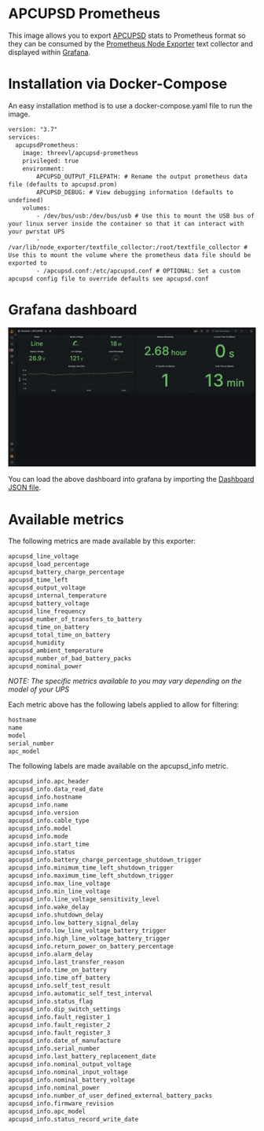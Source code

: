 # APCUPSD Prometheus

This image allows you to export [APCUPSD](http://www.apcupsd.org/) stats to Prometheus format so they can be consumed by the [Prometheus Node Exporter](https://hub.docker.com/r/prom/node-exporter) text collector and displayed within [Grafana](https://grafana.com/).

# Installation via Docker-Compose
An easy installation method is to use a docker-compose.yaml file to run the image.

```
version: "3.7"
services:
  apcupsdPrometheus:
    image: threevl/apcupsd-prometheus
    privileged: true
    environment:
        APCUPSD_OUTPUT_FILEPATH: # Rename the output prometheus data file (defaults to apcupsd.prom)
        APCUPSD_DEBUG: # View debugging information (defaults to undefined) 
    volumes:
        - /dev/bus/usb:/dev/bus/usb # Use this to mount the USB bus of your linux server inside the container so that it can interact with your pwrstat UPS
        - /var/lib/node_exporter/textfile_collector:/root/textfile_collector # Use this to mount the volume where the prometheus data file should be exported to
        - /apcupsd.conf:/etc/apcupsd.conf # OPTIONAL: Set a custom apcupsd config file to override defaults see apcupsd.conf
```
# Grafana dashboard

![Grafana UPS display](dashboard.png)

You can load the above dashboard into grafana by importing the [Dashboard JSON file](./grafana.apcupsd.json).

# Available metrics
The following metrics are made available by this exporter:

```
apcupsd_line_voltage
apcupsd_load_percentage
apcupsd_battery_charge_percentage
apcupsd_time_left
apcupsd_output_voltage
apcupsd_internal_temperature
apcupsd_battery_voltage
apcupsd_line_frequency
apcupsd_number_of_transfers_to_battery
apcupsd_time_on_battery
apcupsd_total_time_on_battery
apcupsd_humidity
apcupsd_ambient_temperature
apcupsd_number_of_bad_battery_packs
apcupsd_nominal_power
```

*NOTE: The specific metrics available to you may vary depending on the model of your UPS*

Each metric above has the following labels applied to allow for filtering:

```
hostname
name
model
serial_number
apc_model
```


The following labels are made available on the apcupsd_info metric.
```
apcupsd_info.apc_header
apcupsd_info.data_read_date
apcupsd_info.hostname
apcupsd_info.name
apcupsd_info.version
apcupsd_info.cable_type
apcupsd_info.model
apcupsd_info.mode
apcupsd_info.start_time
apcupsd_info.status
apcupsd_info.battery_charge_percentage_shutdown_trigger
apcupsd_info.minimum_time_left_shutdown_trigger
apcupsd_info.maximum_time_left_shutdown_trigger
apcupsd_info.max_line_voltage
apcupsd_info.min_line_voltage
apcupsd_info.line_voltage_sensitivity_level
apcupsd_info.wake_delay
apcupsd_info.shutdown_delay
apcupsd_info.low_battery_signal_delay
apcupsd_info.low_line_voltage_battery_trigger
apcupsd_info.high_line_voltage_battery_trigger
apcupsd_info.return_power_on_battery_percentage
apcupsd_info.alarm_delay
apcupsd_info.last_transfer_reason
apcupsd_info.time_on_battery
apcupsd_info.time_off_battery
apcupsd_info.self_test_result
apcupsd_info.automatic_self_test_interval
apcupsd_info.status_flag
apcupsd_info.dip_switch_settings
apcupsd_info.fault_register_1
apcupsd_info.fault_register_2
apcupsd_info.fault_register_3
apcupsd_info.date_of_manufacture
apcupsd_info.serial_number
apcupsd_info.last_battery_replacement_date
apcupsd_info.nominal_output_voltage
apcupsd_info.nominal_input_voltage
apcupsd_info.nominal_battery_voltage
apcupsd_info.nominal_power
apcupsd_info.number_of_user_defined_external_battery_packs
apcupsd_info.firmware_revision
apcupsd_info.apc_model
apcupsd_info.status_record_write_date
```